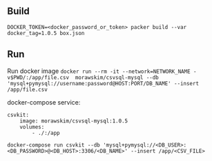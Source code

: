 ## Build

`DOCKER_TOKEN=<docker_password_or_token> packer build --var docker_tag=1.0.5 box.json`

## Run

Run docker image `docker run --rm -it --network=NETWORK_NAME -v$PWD/:/app/file.csv  morawskim/csvsql-mysql --db 'mysql+pymysql://username:password@HOST:PORT/DB_NAME' --insert /app/file.csv`

docker-compose service:

```
csvkit:
    image: morawskim/csvsql-mysql:1.0.5
    volumes:
        - ./:/app
```

`docker-compose run csvkit --db 'mysql+pymysql://<DB_USER>:<DB_PASSWORD>@<DB_HOST>:3306/<DB_NAME>' --insert /app/<CSV_FILE>`
